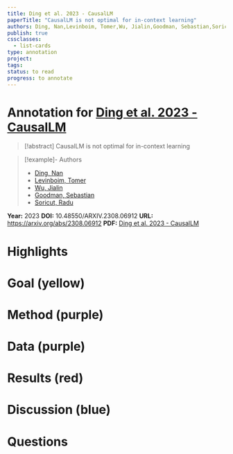 ```yaml
---
title: Ding et al. 2023 - CausalLM
paperTitle: "CausalLM is not optimal for in-context learning"
authors: Ding, Nan,Levinboim, Tomer,Wu, Jialin,Goodman, Sebastian,Soricut, Radu
publish: true
cssclasses:
  - list-cards
type: annotation
project:
tags:
status: to read
progress: to annotate
---
```

# Annotation for [Ding et al. 2023 - CausalLM](Papers/References/Ding%20et%20al.%202023%20-%20CausalLM)

> [!abstract] CausalLM is not optimal for in-context learning

> [!example]- Authors
> - [Ding, Nan](Ding%2C%20Nan)
> - [Levinboim, Tomer](Levinboim%2C%20Tomer)
> - [Wu, Jialin](Wu%2C%20Jialin)
> - [Goodman, Sebastian](Goodman%2C%20Sebastian)
> - [Soricut, Radu](Soricut%2C%20Radu)

**Year:** 2023
**DOI:** 10.48550/ARXIV.2308.06912
**URL:** https://arxiv.org/abs/2308.06912
**PDF:** [Ding et al. 2023 - CausalLM](Papers/PDFs/Ding%20et%20al.%202023%20-%20CausalLM%20is%20not%20optimal%20for%20in-context%20learning.pdf)

# Highlights


# Goal (yellow)


# Method (purple)


# Data (purple)


# Results (red)


# Discussion (blue)


# Questions

